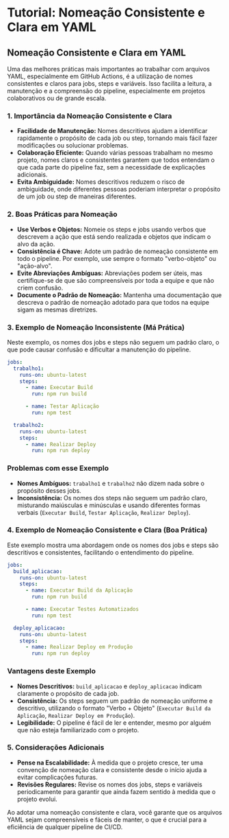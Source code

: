 
# Tutorial: Nomeação Consistente e Clara em YAML

## Nomeação Consistente e Clara em YAML

Uma das melhores práticas mais importantes ao trabalhar com arquivos YAML, especialmente em GitHub Actions, é a utilização de nomes consistentes e claros para jobs, steps e variáveis. Isso facilita a leitura, a manutenção e a compreensão do pipeline, especialmente em projetos colaborativos ou de grande escala.

### 1. Importância da Nomeação Consistente e Clara

- **Facilidade de Manutenção:** Nomes descritivos ajudam a identificar rapidamente o propósito de cada job ou step, tornando mais fácil fazer modificações ou solucionar problemas.
- **Colaboração Eficiente:** Quando várias pessoas trabalham no mesmo projeto, nomes claros e consistentes garantem que todos entendam o que cada parte do pipeline faz, sem a necessidade de explicações adicionais.
- **Evita Ambiguidade:** Nomes descritivos reduzem o risco de ambiguidade, onde diferentes pessoas poderiam interpretar o propósito de um job ou step de maneiras diferentes.

### 2. Boas Práticas para Nomeação

- **Use Verbos e Objetos:** Nomeie os steps e jobs usando verbos que descrevem a ação que está sendo realizada e objetos que indicam o alvo da ação.
- **Consistência é Chave:** Adote um padrão de nomeação consistente em todo o pipeline. Por exemplo, use sempre o formato "verbo-objeto" ou "ação-alvo".
- **Evite Abreviações Ambíguas:** Abreviações podem ser úteis, mas certifique-se de que são compreensíveis por toda a equipe e que não criem confusão.
- **Documente o Padrão de Nomeação:** Mantenha uma documentação que descreva o padrão de nomeação adotado para que todos na equipe sigam as mesmas diretrizes.

### 3. Exemplo de Nomeação Inconsistente (Má Prática)

Neste exemplo, os nomes dos jobs e steps não seguem um padrão claro, o que pode causar confusão e dificultar a manutenção do pipeline.

```yaml
jobs:
  trabalho1:
    runs-on: ubuntu-latest
    steps:
      - name: Executar Build
        run: npm run build

      - name: Testar Aplicação
        run: npm test

  trabalho2:
    runs-on: ubuntu-latest
    steps:
      - name: Realizar Deploy
        run: npm run deploy
```

### Problemas com esse Exemplo

- **Nomes Ambíguos:** `trabalho1` e `trabalho2` não dizem nada sobre o propósito desses jobs.
- **Inconsistência:** Os nomes dos steps não seguem um padrão claro, misturando maiúsculas e minúsculas e usando diferentes formas verbais (`Executar Build`, `Testar Aplicação`, `Realizar Deploy`).

### 4. Exemplo de Nomeação Consistente e Clara (Boa Prática)

Este exemplo mostra uma abordagem onde os nomes dos jobs e steps são descritivos e consistentes, facilitando o entendimento do pipeline.

```yaml
jobs:
  build_aplicacao:
    runs-on: ubuntu-latest
    steps:
      - name: Executar Build da Aplicação
        run: npm run build

      - name: Executar Testes Automatizados
        run: npm test

  deploy_aplicacao:
    runs-on: ubuntu-latest
    steps:
      - name: Realizar Deploy em Produção
        run: npm run deploy
```

### Vantagens deste Exemplo

- **Nomes Descritivos:** `build_aplicacao` e `deploy_aplicacao` indicam claramente o propósito de cada job.
- **Consistência:** Os steps seguem um padrão de nomeação uniforme e descritivo, utilizando o formato "Verbo + Objeto" (`Executar Build da Aplicação`, `Realizar Deploy em Produção`).
- **Legibilidade:** O pipeline é fácil de ler e entender, mesmo por alguém que não esteja familiarizado com o projeto.

### 5. Considerações Adicionais

- **Pense na Escalabilidade:** À medida que o projeto cresce, ter uma convenção de nomeação clara e consistente desde o início ajuda a evitar complicações futuras.
- **Revisões Regulares:** Revise os nomes dos jobs, steps e variáveis periodicamente para garantir que ainda fazem sentido à medida que o projeto evolui.

Ao adotar uma nomeação consistente e clara, você garante que os arquivos YAML sejam compreensíveis e fáceis de manter, o que é crucial para a eficiência de qualquer pipeline de CI/CD.
